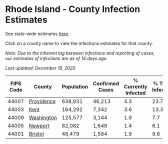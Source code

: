 # Rhode Island - County Infection Estimates

See state-wide estimates [here](/infections/us-ri).

Click on a county name to view the infections estimates for that county.

*Note: Due to the inherent lag between infections and reporting of cases, our estimates of infections are as of 14 days ago.*

*Last updated: December 16, 2020*

|   FIPS Code |                   County |   Population |   Confirmed Cases |   % Currently Infected |   % Total Infected |
|-------------|--------------------------|--------------|-------------------|------------------------|--------------------|
|       44007 | [Providence](providence) |      638,931 |            46,213 |                    4.3 |               23.7 |
|       44003 |             [Kent](kent) |      164,292 |             7,342 |                    3.6 |               13.3 |
|       44009 | [Washington](washington) |      125,577 |             3,144 |                    1.9 |                7.7 |
|       44005 |       [Newport](newport) |       82,082 |             1,648 |                    1.4 |                6.1 |
|       44001 |       [Bristol](bristol) |       48,479 |             1,584 |                    1.9 |                9.8 |